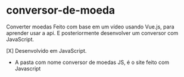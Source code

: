 # conversor-de-moeda
 
 Converter moedas
 Feito com base em um vídeo usando Vue.js, para aprender usar a api. E posteriormente desenvolver um conversor com JavaScript.

[X] Desenvolvido em JavaScript.

 - A pasta com nome conversor de moedas JS, é o site feito com Javascript